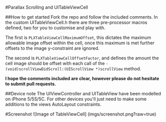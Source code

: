 #Parallax Scrolling and UITableViewCell

##How to get started
Fork the repo and follow the included comments. In the custom UITableViewCell.h there are three pre-processor macros defined, two  for you to customise and play with. 

The first is ```PLXTableViewCellMaximumOffset```, this dictates the maximum allowable image offset within the cell, once this maximum is met further offsets to the image y-constraint are ignored.

The second is ```PLXTableViewCellOffsetFactor```, and defines the amount the cell image should be offset with each call of the ```- (void)scrollViewDidScroll:(UIScrollView *)scrollView``` method.

**I hope the comments included are clear, however please do not hesitate to submit pull requests.**

##Device note
The UIViewController and UITableView have been modelled on iPhone 5/5S/5C. For other devices you'll just need to make some additions to the views AutoLayout constraints.

#Screenshot
![Image of TableViewCell] (imgs/screenshot.png?raw=true)
